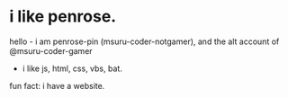 # i like penrose.
hello -  i am penrose-pin (msuru-coder-notgamer), and the alt account of @msuru-coder-gamer
- i like js, html, css, vbs, bat.


fun fact: i have a website.

